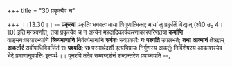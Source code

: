 +++
title = "30 प्रकृत्यैव च"

+++
।।13.30।। -- **प्रकृत्या** प्रकृतिः भगवतः माया त्रिगुणात्मिका; मायां तु
प्रकृतिं विद्यात् (श्वे0 उ₀ 4।10) इति मन्त्रवर्णात्; तया प्रकृत्यैव च न
अन्येन महदादिकार्यकरणाकारपरिणतया **कर्माणि** वाङ्मनःकायारभ्याणि
**क्रियमाणानि** निर्वर्त्यमानानि **सर्वशः** सर्वप्रकारैः **यः पश्यति**
उपलभते; **तथा आत्मानं** क्षेत्रज्ञम् **अकर्तारं** सर्वोपाधिविवर्जितं सः
**पश्यति; सः** परमार्थदर्शी इत्यभिप्रायः निर्गुणस्य अकर्तुः निर्विशेषस्य
आकाशस्येव भेदे प्रमाणानुपपत्तिः इत्यर्थः।। पुनरपि तदेव सम्यग्दर्शनं
शब्दान्तरेण प्रपञ्चयति --,
